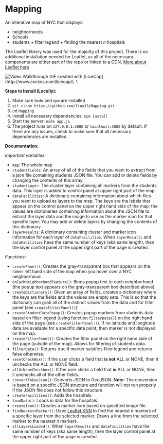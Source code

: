 # Mapping

An interative map of NYC that displays:

- neighborhoods
- Schools
- students + filter legend + finding the nearest _n_ hospitals

The Leaflet library was used for the majority of this project. There is no additional installation needed for Leaflet, as all of the necessary components are either part of the repo or linked to a CDN. [More about Leaflet here](https://leafletjs.com/)

<img src='walkthrough.gif' title='Video Walkthrough' width='' alt='Video Walkthrough' />
GIF created with [LiceCap](http://www.cockos.com/licecap/). \

**Steps to Install (Locally):**

1. Make sure `Node` and `npm` are installed
2. `git clone https://github.com/liua13/Mapping.git`
3. cd `Mapping`
4. Install all necessary dependencies: `npm install`
5. Start the server: `node app.js`
6. The project runs on `127.0.0.1:5000` or `localhost:5000` by default. If there are any issues, check to make sure that all necessary dependencies are installed.

**Documentation:**

_Important variables:_

- `map`: The whole map
- `studentFields`: An array of all of the fields that you want to extract from a json file containing students JSON file. You can add or delete fields by changing the contents of this array.
- `studentLayer`: The cluster layer containing all markers from the students data. This layer is added to control panel at upper right part of the map.
- `dataFacilities`: A dictionary containing information about which files you want to upload as layers to the map. The keys are the labels that appear on the control panel on the upper right hand side of the map; the values are dictionaries containing information about the JSON file to extract the layer data and the image to use as the marker icon for that specific layer. You may add or delete layers by changing the contents of this dictionary.
- `layerResults`: A dictionary containing cluster and marker icon information for each layer of `dataFacilities`. When `layerResults` and `dataFacilities` have the same number of keys (aka same length), then the layer control panel at the upper right part of the page is created.

_Functions:_

- `createPanel()`: Creates the gray-transparent box that appears on the lower left hand side of the map when you hover over a NYC neighborhood.
- `onEachNeighborhoodFeature()`: Binds popup text to each neighborhood (the popup text appears on the gray-transparent box described above)
- `createDictionary()`: Given an array of fields, creates a dictionary where the keys are the fields and the values are empty sets. This is so that the dictionary can grab all of the distinct values from the data and for filter panel (see `createFilterPanel()`)
- `createStudentDataPopup()`: Creates popup markers from students data based on filter legend (using function `filterData()`) on the right hand side of the page (see `createFilterPanel()`). If no latitude and longitude data are available for a specific data point, then marker is not displayed on the map.
- `createFilterPanel()`: Creates the filter panel on the right hand side of the page (outside of the map). Allows for filtering of students data.
- `filterData()`: Returns true if marker satsifies filter legend and returns false otherwise.
- `resetCheckBox()`: If the user clicks a field that **is not** ALL or NONE, then it unchecks the ALL or NONE field.
- `allOrNoneCheckbox()`: If the user clicks a field that **is** ALL or NONE, then it unchecks all of the other fields.
- `convertToGeoJson()`: Converts JSON to GeoJSON. **Note:** The conversion is based on a specific JSON structure and function will not run properly if the JSON file does not follow this structure.
- `createFacilities()`: Adds the hospitals.
- `loadData()`: Loads in data for the hospitals.
- `createIcon()`: Creates a marker icon based on specified image file.
- `findNearestMarker()`: Uses [Leaflet KNN](https://github.com/mapbox/leaflet-knn) to find the nearest _n_ markers of a specific layer from the selected marker. Draws a line from the selected marker to the nearest _n_ markers.
- `allLayersLoaded()`: When `layerResults` and `dataFacilities` have the same number of keys (aka same length), then the layer control panel at the upper right part of the page is created.
